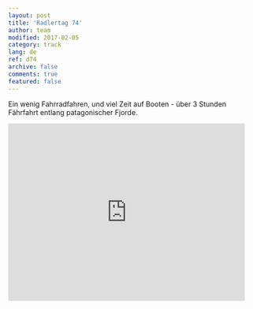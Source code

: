 ```yaml
---   
layout: post 
title: 'Radlertag 74'  
author: team 
modified: 2017-02-05
category: track 
lang: de 
ref: d74
archive: false 
comments: true 
featured: false 
--- 
```


 Ein wenig Fahrradfahren, und viel Zeit auf Booten - über 3 Stunden Fährfahrt entlang patagonischer Fjorde.                                                                                                                                                                                                                                                                                                                                                                                                   

<iframe width='480' height='360' src='http://track-kit.net/maps_s3/?v=embed&track=235131.gpx' frameborder='0' allowfullscreen></iframe>